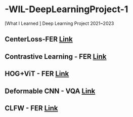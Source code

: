 # -WIL-DeepLearningProject-1
[What I Learned ] Deep Learning Project 2021~2023

## CenterLoss-FER [Link](https://github.com/lilly9928/-WIL-DeepLearningProject-1/tree/main/CenterLoss_FER)
## Contrastive Learning - FER [Link](https://github.com/lilly9928/-WIL-DeepLearningProject-1/tree/main/FER_220427_SupContrast)
## HOG+ViT - FER [Link](https://github.com/lilly9928/-WIL-DeepLearningProject-1/tree/main/FER_ViT)
## Deformable CNN - VQA [Link](https://github.com/lilly9928/-WIL-DeepLearningProject-1/tree/main/Mask_VQA)
## CLFW - FER [Link](https://github.com/lilly9928/-WIL-DeepLearningProject-1/tree/main/TirpletLoss_FER)
